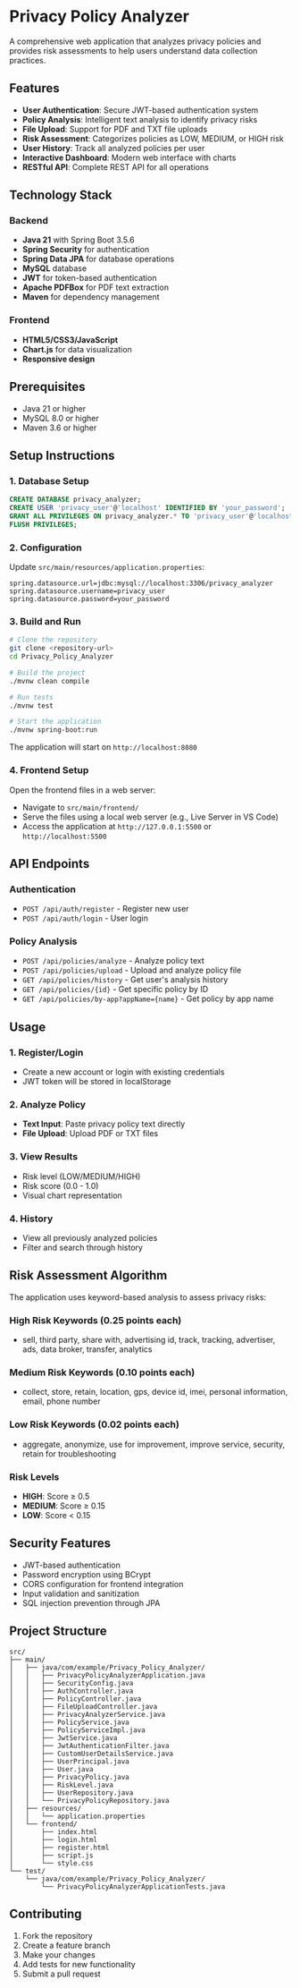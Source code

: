 # Privacy Policy Analyzer

A comprehensive web application that analyzes privacy policies and provides risk assessments to help users understand data collection practices.

## Features

- **User Authentication**: Secure JWT-based authentication system
- **Policy Analysis**: Intelligent text analysis to identify privacy risks
- **File Upload**: Support for PDF and TXT file uploads
- **Risk Assessment**: Categorizes policies as LOW, MEDIUM, or HIGH risk
- **User History**: Track all analyzed policies per user
- **Interactive Dashboard**: Modern web interface with charts
- **RESTful API**: Complete REST API for all operations

## Technology Stack

### Backend
- **Java 21** with Spring Boot 3.5.6
- **Spring Security** for authentication
- **Spring Data JPA** for database operations
- **MySQL** database
- **JWT** for token-based authentication
- **Apache PDFBox** for PDF text extraction
- **Maven** for dependency management

### Frontend
- **HTML5/CSS3/JavaScript**
- **Chart.js** for data visualization
- **Responsive design**

## Prerequisites

- Java 21 or higher
- MySQL 8.0 or higher
- Maven 3.6 or higher

## Setup Instructions

### 1. Database Setup
```sql
CREATE DATABASE privacy_analyzer;
CREATE USER 'privacy_user'@'localhost' IDENTIFIED BY 'your_password';
GRANT ALL PRIVILEGES ON privacy_analyzer.* TO 'privacy_user'@'localhost';
FLUSH PRIVILEGES;
```

### 2. Configuration
Update `src/main/resources/application.properties`:
```properties
spring.datasource.url=jdbc:mysql://localhost:3306/privacy_analyzer
spring.datasource.username=privacy_user
spring.datasource.password=your_password
```

### 3. Build and Run
```bash
# Clone the repository
git clone <repository-url>
cd Privacy_Policy_Analyzer

# Build the project
./mvnw clean compile

# Run tests
./mvnw test

# Start the application
./mvnw spring-boot:run
```

The application will start on `http://localhost:8080`

### 4. Frontend Setup
Open the frontend files in a web server:
- Navigate to `src/main/frontend/`
- Serve the files using a local web server (e.g., Live Server in VS Code)
- Access the application at `http://127.0.0.1:5500` or `http://localhost:5500`

## API Endpoints

### Authentication
- `POST /api/auth/register` - Register new user
- `POST /api/auth/login` - User login

### Policy Analysis
- `POST /api/policies/analyze` - Analyze policy text
- `POST /api/policies/upload` - Upload and analyze policy file
- `GET /api/policies/history` - Get user's analysis history
- `GET /api/policies/{id}` - Get specific policy by ID
- `GET /api/policies/by-app?appName={name}` - Get policy by app name

## Usage

### 1. Register/Login
- Create a new account or login with existing credentials
- JWT token will be stored in localStorage

### 2. Analyze Policy
- **Text Input**: Paste privacy policy text directly
- **File Upload**: Upload PDF or TXT files

### 3. View Results
- Risk level (LOW/MEDIUM/HIGH)
- Risk score (0.0 - 1.0)
- Visual chart representation

### 4. History
- View all previously analyzed policies
- Filter and search through history

## Risk Assessment Algorithm

The application uses keyword-based analysis to assess privacy risks:

### High Risk Keywords (0.25 points each)
- sell, third party, share with, advertising id, track, tracking, advertiser, ads, data broker, transfer, analytics

### Medium Risk Keywords (0.10 points each)
- collect, store, retain, location, gps, device id, imei, personal information, email, phone number

### Low Risk Keywords (0.02 points each)
- aggregate, anonymize, use for improvement, improve service, security, retain for troubleshooting

### Risk Levels
- **HIGH**: Score ≥ 0.5
- **MEDIUM**: Score ≥ 0.15
- **LOW**: Score < 0.15

## Security Features

- JWT-based authentication
- Password encryption using BCrypt
- CORS configuration for frontend integration
- Input validation and sanitization
- SQL injection prevention through JPA

## Project Structure

```
src/
├── main/
│   ├── java/com/example/Privacy_Policy_Analyzer/
│   │   ├── PrivacyPolicyAnalyzerApplication.java
│   │   ├── SecurityConfig.java
│   │   ├── AuthController.java
│   │   ├── PolicyController.java
│   │   ├── FileUploadController.java
│   │   ├── PrivacyAnalyzerService.java
│   │   ├── PolicyService.java
│   │   ├── PolicyServiceImpl.java
│   │   ├── JwtService.java
│   │   ├── JwtAuthenticationFilter.java
│   │   ├── CustomUserDetailsService.java
│   │   ├── UserPrincipal.java
│   │   ├── User.java
│   │   ├── PrivacyPolicy.java
│   │   ├── RiskLevel.java
│   │   ├── UserRepository.java
│   │   └── PrivacyPolicyRepository.java
│   ├── resources/
│   │   └── application.properties
│   └── frontend/
│       ├── index.html
│       ├── login.html
│       ├── register.html
│       ├── script.js
│       └── style.css
└── test/
    └── java/com/example/Privacy_Policy_Analyzer/
        └── PrivacyPolicyAnalyzerApplicationTests.java
```

## Contributing

1. Fork the repository
2. Create a feature branch
3. Make your changes
4. Add tests for new functionality
5. Submit a pull request
